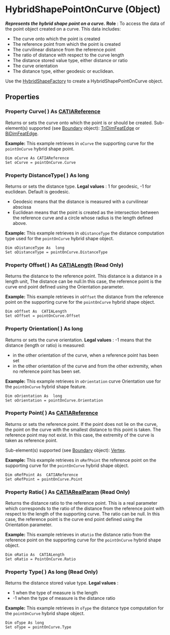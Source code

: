 # HybridShapePointOnCurve (Object)

**_Represents the hybrid shape point on a curve._**
**Role** : To access the data of the point object created on a curve. This data includes:

  * The curve onto which the point is created
  * The reference point from which the point is created
  * The curvilinear distance from the reference point
  * The ratio of distance with respect to the curve length
  * The distance stored value type, either distance or ratio
  * The curve orientation
  * The distance type, either geodesic or euclidean.

Use the [HybridShapeFactory](../GSMInterfaces/interface_HybridShapeFactory_68680.md) to create a HybridShapePointOnCurve object.

## Properties

### Property **Curve**( ) As [CATIAReference](../InfInterfaces/interface_Reference_17481.md)

Returns or sets the curve onto which the point is or should be created.
Sub-element(s) supported (see [Boundary](../MecModInterfaces/interface_Boundary_14542.md) object): [TriDimFeatEdge](../MecModInterfaces/interface_TriDimFeatEdge_39030.md) or [BiDimFeatEdge](../MecModInterfaces/interface_BiDimFeatEdge_33192.md).

**Example:**      This example retrieves in `oCurve` the supporting curve for the `pointOnCurve` hybrid shape point.

```VBScript
Dim oCurve As CATIAReference
Set oCurve = pointOnCurve.Curve

```

### Property **DistanceType**( ) As long

Returns or sets the distance type.
**Legal values** : 1 for geodesic, -1 for euclidean.
Default is geodesic.

  * Geodesic means that the distance is measured with a curvilinear abscissa
  * Euclidean means that the point is created as the intersection between the reference curve and a circle whose radius is the length defined above.

**Example:**      This example retrieves in `oDistanceType` the distance computation type used for the `pointOnCurve` hybrid shape object.

```VBScript
Dim oDistanceType As  long
Set oDistanceType = pointOnCurve.DistanceType

```

### Property **Offset**( ) As [CATIALength](../KnowledgeInterfaces/interface_Length_8108.md) (Read Only)

Returns the distance to the reference point.
This distance is a distance in a length unit, The distance can be null.In this case, the reference point is the curve end point defined using the Orientation parameter.

**Example:**      This example retrieves in `oOffset` the distance from the reference point on the supporting curve for the `pointOnCurve` hybrid shape object.

```VBScript
Dim oOffset As  CATIALength
Set oOffset = pointOnCurve.Offset

```

### Property **Orientation**( ) As long

Returns or sets the curve orientation.
**Legal values** : -1 means that the distance (length or ratio) is measured:

  * in the other orientation of the curve, when a reference point has been set
  * in the other orientation of the curve and from the other extremity, when no reference point has been set.

**Example:**      This example retrieves in `oOrientation` curve Orientation use for the `pointOnCurve` hybrid shape feature.

```VBScript
Dim oOrientation As  long
Set oOrientation = pointOnCurve.Orientation

```

### Property **Point**( ) As [CATIAReference](../InfInterfaces/interface_Reference_17481.md)

Returns or sets the reference point. If the point does not lie on the curve, the point on the curve with the smallest distance to this point is taken. The reference point may not exist. In this case, the extremity of the curve is taken as reference point.

Sub-element(s) supported (see [Boundary](../MecModInterfaces/interface_Boundary_14542.md) object): [Vertex](../MecModInterfaces/interface_Vertex_8466.md).

**Example:**      This example retrieves in `oRefPoint` the reference point on the supporting curve for the `pointOnCurve` hybrid shape object.

```VBScript
Dim oRefPoint As  CATIAReference
Set oRefPoint = pointOnCurve.Point

```

### Property **Ratio**( ) As [CATIARealParam](../KnowledgeInterfaces/interface_RealParam_17053.md) (Read Only)

Returns the distance ratio to the reference point.
This is a real parameter which corresponds to the ratio of the distance from the reference point with respect to the length of the supporting curve. The ratio can be null. In this case, the reference point is the curve end point defined using the Orientation parameter.

**Example:**      This example retrieves in `oRatio` the distance ratio from the reference point on the supporting curve for the `pointOnCurve` hybrid shape object.

```VBScript
Dim oRatio As  CATIALength
Set oRatio = PointOnCurve.Ratio

```

### Property **Type**( ) As long (Read Only)

Returns the distance stored value type.
**Legal values** :

  * 1 when the type of measure is the length
  * -1 when the type of measure is the distance ratio

**Example:**      This example retrieves in `oType` the distance type computation for the `pointOnCurve` hybrid shape object.

```VBScript
Dim oType As long
Set oType = pointOnCurve.Type

```